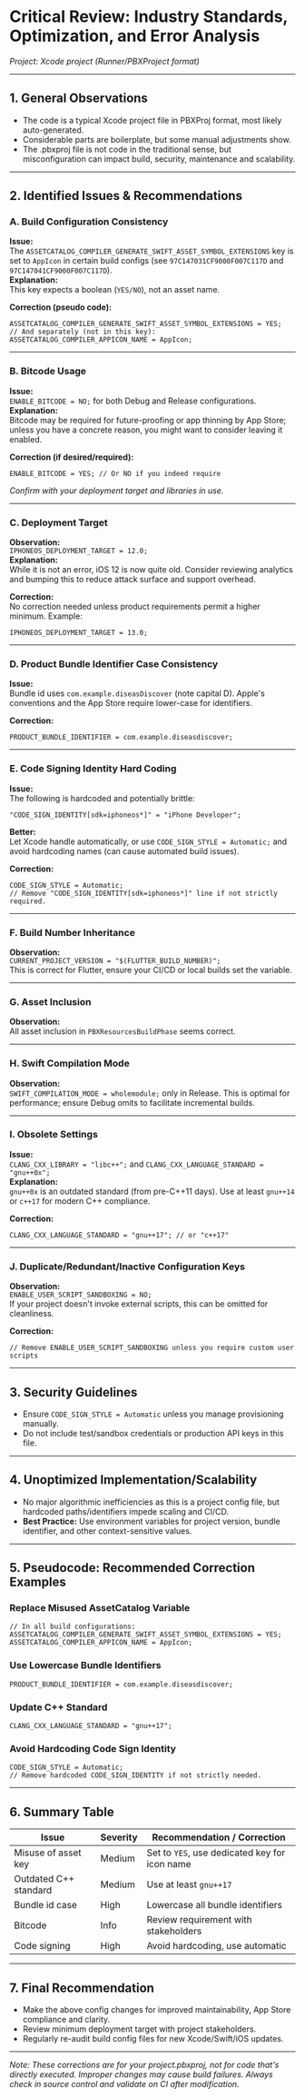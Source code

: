 # Critical Review: Industry Standards, Optimization, and Error Analysis

*Project: Xcode project (Runner/PBXProject format)*

---

## 1. General Observations

- The code is a typical Xcode project file in PBXProj format, most likely auto-generated.
- Considerable parts are boilerplate, but some manual adjustments show.
- The .pbxproj file is not code in the traditional sense, but misconfiguration can impact build, security, maintenance and scalability.

---

## 2. Identified Issues & Recommendations

### A. Build Configuration Consistency

**Issue:**  
The `ASSETCATALOG_COMPILER_GENERATE_SWIFT_ASSET_SYMBOL_EXTENSIONS` key is set to `AppIcon` in certain build configs (see `97C147031CF9000F007C117D` and `97C147041CF9000F007C117D`).  
**Explanation:**  
This key expects a boolean (`YES/NO`), not an asset name.

**Correction (pseudo code):**
```pseudo
ASSETCATALOG_COMPILER_GENERATE_SWIFT_ASSET_SYMBOL_EXTENSIONS = YES;
// And separately (not in this key):
ASSETCATALOG_COMPILER_APPICON_NAME = AppIcon;
```

---

### B. Bitcode Usage

**Issue:**  
`ENABLE_BITCODE = NO;` for both Debug and Release configurations.  
**Explanation:**  
Bitcode may be required for future-proofing or app thinning by App Store; unless you have a concrete reason, you might want to consider leaving it enabled.

**Correction (if desired/required):**
```pseudo
ENABLE_BITCODE = YES; // Or NO if you indeed require
```
*Confirm with your deployment target and libraries in use.*

---

### C. Deployment Target

**Observation:**  
`IPHONEOS_DEPLOYMENT_TARGET = 12.0;`  
**Explanation:**  
While it is not an error, iOS 12 is now quite old. Consider reviewing analytics and bumping this to reduce attack surface and support overhead.

**Correction:**  
No correction needed unless product requirements permit a higher minimum. Example:
```pseudo
IPHONEOS_DEPLOYMENT_TARGET = 13.0;
```

---

### D. Product Bundle Identifier Case Consistency

**Issue:**  
Bundle id uses `com.example.diseasDiscover` (note capital D). Apple's conventions and the App Store require lower-case for identifiers.

**Correction:**
```pseudo
PRODUCT_BUNDLE_IDENTIFIER = com.example.diseasdiscover;
```

---

### E. Code Signing Identity Hard Coding

**Issue:**  
The following is hardcoded and potentially brittle:
```pseudo
"CODE_SIGN_IDENTITY[sdk=iphoneos*]" = "iPhone Developer";
```
**Better:**  
Let Xcode handle automatically, or use `CODE_SIGN_STYLE = Automatic;` and avoid hardcoding names (can cause automated build issues).

**Correction:**
```pseudo
CODE_SIGN_STYLE = Automatic;
// Remove "CODE_SIGN_IDENTITY[sdk=iphoneos*]" line if not strictly required.
```

---

### F. Build Number Inheritance

**Observation:**  
`CURRENT_PROJECT_VERSION = "$(FLUTTER_BUILD_NUMBER)";`  
This is correct for Flutter, ensure your CI/CD or local builds set the variable.

---

### G. Asset Inclusion

**Observation:**  
All asset inclusion in `PBXResourcesBuildPhase` seems correct.

---

### H. Swift Compilation Mode

**Observation:**  
`SWIFT_COMPILATION_MODE = wholemodule;` only in Release. This is optimal for performance; ensure Debug omits to facilitate incremental builds.

---

### I. Obsolete Settings

**Issue:**  
`CLANG_CXX_LIBRARY = "libc++";` and `CLANG_CXX_LANGUAGE_STANDARD = "gnu++0x";`  
**Explanation:**  
`gnu++0x` is an outdated standard (from pre-C++11 days). Use at least `gnu++14` or `c++17` for modern C++ compliance.

**Correction:**
```pseudo
CLANG_CXX_LANGUAGE_STANDARD = "gnu++17"; // or "c++17"
```

---

### J. Duplicate/Redundant/Inactive Configuration Keys

**Observation:**  
`ENABLE_USER_SCRIPT_SANDBOXING = NO;`  
If your project doesn't invoke external scripts, this can be omitted for cleanliness.

**Correction:**  
```pseudo
// Remove ENABLE_USER_SCRIPT_SANDBOXING unless you require custom user scripts
```

---

## 3. Security Guidelines

- Ensure `CODE_SIGN_STYLE = Automatic` unless you manage provisioning manually.
- Do not include test/sandbox credentials or production API keys in this file.

---

## 4. Unoptimized Implementation/Scalability

- No major algorithmic inefficiencies as this is a project config file, but hardcoded paths/identifiers impede scaling and CI/CD.
- **Best Practice:** Use environment variables for project version, bundle identifier, and other context-sensitive values.

---

## 5. Pseudocode: Recommended Correction Examples

### Replace Misused AssetCatalog Variable

```pseudo
// In all build configurations:
ASSETCATALOG_COMPILER_GENERATE_SWIFT_ASSET_SYMBOL_EXTENSIONS = YES;
ASSETCATALOG_COMPILER_APPICON_NAME = AppIcon;
```

### Use Lowercase Bundle Identifiers

```pseudo
PRODUCT_BUNDLE_IDENTIFIER = com.example.diseasdiscover;
```

### Update C++ Standard

```pseudo
CLANG_CXX_LANGUAGE_STANDARD = "gnu++17";
```

### Avoid Hardcoding Code Sign Identity

```pseudo
CODE_SIGN_STYLE = Automatic;
// Remove hardcoded CODE_SIGN_IDENTITY if not strictly needed.
```

---

## 6. Summary Table

| Issue                 | Severity  | Recommendation / Correction                          |
|-----------------------|-----------|------------------------------------------------------|
| Misuse of asset key   | Medium    | Set to `YES`, use dedicated key for icon name        |
| Outdated C++ standard | Medium    | Use at least `gnu++17`                               |
| Bundle id case        | High      | Lowercase all bundle identifiers                     |
| Bitcode               | Info      | Review requirement with stakeholders                 |
| Code signing          | High      | Avoid hardcoding, use automatic                      |

---

## 7. Final Recommendation

- Make the above config changes for improved maintainability, App Store compliance and clarity.
- Review minimum deployment target with project stakeholders.
- Regularly re-audit build config files for new Xcode/Swift/iOS updates.

---

_Note: These corrections are for your project.pbxproj, not for code that's directly executed. Improper changes may cause build failures. Always check in source control and validate on CI after modification._
